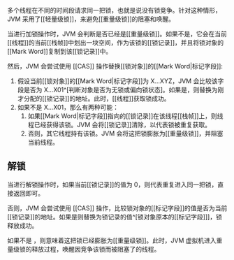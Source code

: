 多个线程在不同的时间段请求同一把锁，也就是说没有锁竞争。针对这种情形，JVM 采用了[[轻量级锁]]，来避免[[重量级锁]]的阻塞和唤醒。

当进行加锁操作时，JVM 会判断是否已经是[[重量级锁]]。如果不是，它会在当前[[线程]]的当前[[栈帧]]中划出一块空间，作为该锁的[[锁记录]]，并且将锁对象的[[Mark Word]]复制到该[[锁记录]]中。

然后，JVM 会尝试使用 [[CAS]] 操作替换[[锁对象]]的[[Mark Word|标记字段]]:
1. 假设当前[[锁对象]]的[[Mark Word|标记字段]]为 X...XYZ，JVM 会比较该字段是否为 X...X01^[判断对象是否为无锁或偏向锁状态]。如果是，则替换为刚才分配的[[锁记录]]的地址。此时，[[线程]]获取锁成功。
2. 如果不是 X...X01，那么有两种可能：
	1. 如果[[Mark Word|标记字段]]指向的[[锁记录]]在该线程[[栈帧]]上，则线程已经获得该锁。JVM 会将[[锁记录]]清除，以代表锁被重复获取。
	2. 否则，其它线程持有该锁。JVM 会将这把锁膨胀为[[重量级锁]]，并阻塞当前线程。

## 解锁
当进行解锁操作时，如果当前[[锁记录]]的值为 0，则代表重复进入同一把锁，直接返回即可。

否则，JVM 会尝试使用 [[CAS]] 操作，比较锁对象的[[标记字段]]的值是否为当前[[锁记录]]的地址。如果是则替换为锁记录的值^[锁对象原本的[[标记字段]]]，锁释放成功。

如果不是 ，则意味着这把锁已经膨胀为[[重量级锁]]。此时，JVM 虚拟机进入重量级锁的释放过程，唤醒因竞争该锁而被阻塞了的线程。